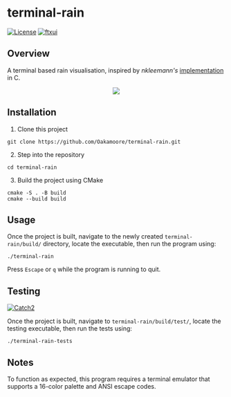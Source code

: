 # terminal-rain

[![License](https://img.shields.io/badge/License-MIT-green)](https://github.com/Oakamoore/terminal-rain/blob/main/LICENSE) [![ftxui](https://img.shields.io/badge/FTXUI-5.0.0-orange)](https://github.com/ArthurSonzogni/FTXUI)

## Overview 

A terminal based rain visualisation, inspired by *nkleemann's* [implementation](https://github.com/nkleemann/ascii-rain) in C. 

<p align="center">
	<img src="https://github.com/user-attachments/assets/ff29d010-3487-4202-8ebf-b144b468fe8b">
</p>

## Installation

1. Clone this project

```shell
git clone https://github.com/Oakamoore/terminal-rain.git
```

2. Step into the repository

```shell
cd terminal-rain
```

3. Build the project using CMake

```shell
cmake -S . -B build
cmake --build build
```

## Usage 

Once the project is built, navigate to the newly created `terminal-rain/build/` directory, locate the executable, then run the program using:

```shell
./terminal-rain
```

Press `Escape` or `q` while the program is running to quit.

## Testing

[![Catch2](https://img.shields.io/badge/Catch2-3.6.0-orange)](https://github.com/catchorg/Catch2/tree/devel)

Once the project is built, navigate to `terminal-rain/build/test/`, locate the testing executable, then run the tests using:

```shell
./terminal-rain-tests
```

## Notes

To function as expected, this program requires a terminal emulator that supports a 16-color palette and ANSI escape codes.
